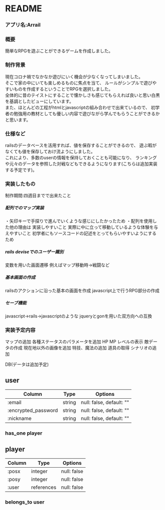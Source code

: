 # README

### アプリ名:Arrail

### 概要
簡単なRPGを遊ぶことができるゲームを作成しました。

### 制作背景
現在コロナ禍でなかなか遊びにいく機会が少なくなってしまいました。<br>
そこで家の中にいても楽しめるものに焦点を当て、
ルールがシンプルで遊びやすいものを作成するということでRPGを選択しました。<br>
全体的に昔のテイストにすることで懐かしさも感じてもらえれば良いと思い白黒を基調としたビューにしています。<br>
また、ほとんどの工程がhtmlとjavascriptの組み合わせで出来ているので、
初学者の勉強用の教材としても優しい内容で遊びながら学んでもらうことができるかと思います。

### 仕様など
railsのデータベースを活用すれば、値を保存することができるので、
遊ぶ暇がなくても値を保存しておけ流ようにしました。<br>
これにより、多数のuserの情報を保持しておくことも可能になり、
ランキングや元々のデータを参照した対戦などもできるようになります(こちらは追加実装する予定です)。

### 実装したもの
制作期間:四週目までで出来たこと

##### 配列でのマップ実装
・矢印キーで手探りで進んでいくような感じにしたかったため
・配列を使用した他の理由は
 実装しやすいこと
 実際に中に立って移動しているような体験を与えやすいこと
 初学者にもソースコードの記述をとってもらいやすいようにするため

##### rails deviseでのユーザー識別
変数を用いた画面遷移
例えばマップ移動時→戦闘など

##### 基本画面の作成
railsのアクションに沿った基本の画面を作成
javascript上で行うRPG部分の作成

##### セーブ機能
javascript→rails→javascriptのような
jqueryとgonを用いた双方向への互換

### 実装予定内容
マップの追加
各種ステータスのパラメータを追加
HP MP レベルの表示
敵データの作成
現在地以外の画像を追加
特技、魔法の追加
道具の取得
シナリオの追加

DB(データは追加予定)
## user
| Column             | Type   | Options                 |
| -------------------| -------| ------------------------|
| :email             | string | null: false, default: ""|
| :encrypted_password| string | null: false, default: ""|
| :nickname          | string | null: false, default: ""|

### has_one player

## player
| Column            | Type       | Options     |
| ------------------| -----------| ------------|
| :posx             | integer    | null: false |
| :posy             | integer    | null: false |
| :user             | references | null: false |

### belongs_to user
